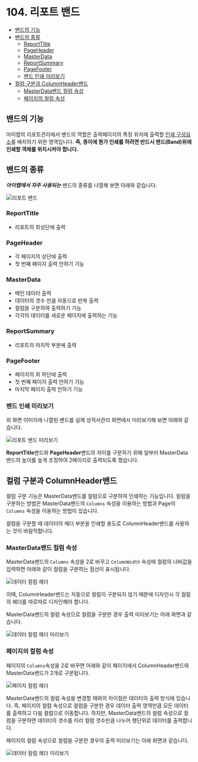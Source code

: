 # 104. 리포트 밴드

* [밴드의 기능](104..md#밴드의-기능)
* [밴드의 종류](104..md#밴드의-종류)
  * [ReportTitle](104..md#reporttitle)
  * [PageHeader](104..md#pageheader)
  * [MasterData](104..md#masterdata)
  * [ReportSummary](104..md#reportsummary)
  * [PageFooter](104..md#pagefooter)
  * [밴드 인쇄 미리보기](104..md#밴드-인쇄-미리보기)
* [컬럼 구분과 ColumnHeader밴드](104..md#컬럼-구분과-columnheader밴드)
  * [MasterData밴드 컬럼 속성](104..md#masterdata밴드-컬럼-속성)
  * [페이지의 컬럼 속성](104..md#페이지의-컬럼-속성)

## 밴드의 기능

아이랩의 리포트관리에서 밴드의 역할은 출력페이지의 특정 위치에 출력할 [인쇄 구성요소](103..md)를 배치하기 위한 영역입니다. **즉, 종이에 뭔가 인쇄를 하려면 반드시 밴드\(Band\)위에 인쇄할 객체를 위치시켜야 합니다.**

## 밴드의 종류

_**아이랩에서 자주 사용되는**_ 밴드의 종류를 나열해 보면 아래와 같습니다.

![리포트 밴드](../../.gitbook/assets/_%20%2817%29.png)

### ReportTitle

* 리포트의 최상단에 출력

### PageHeader

* 각 페이지의 상단에 출력
* 첫 번째 페이지 출력 안하기 기능

### MasterData

* 메인 데이터 출력
* 데이터의 갯수 만큼 자동으로 반복 출력
* 컬럼을 구분하여 출력하기 기능
* 각각의 데이터를 새로운 페이지에 출력하는 기능

### ReportSummary

* 리포트의 마지막 부분에 출력

### PageFooter

* 페이지의 최 하단에 출력
* 첫 번째 페이지 출력 안하기 기능
* 마지막 페이지 출력 안하기 기능

### 밴드 인쇄 미리보기

위 화면 이미지에 나열된 밴드를 실제 성적서관리 화면에서 미리보기해 보면 아래와 같습니다.

![리포트 밴드 미리보기](../../.gitbook/assets/_%20%2827%29.png)

**ReportTitle**밴드와 **PageHeader**밴드의 차이를 구분하기 위해 일부러 MasterData 밴드의 높이를 높게 조정하여 2페이지로 출력되도록 했습니다.

## 컬럼 구분과 ColumnHeader밴드

컬럼 구분 기능은 MasterData밴드를 컬럼으로 구분하여 인쇄하는 기능입니다. 컬럼을 구분하는 방법은 MasterData밴드의 `Columns` 속성을 이용하는 방법과 Page의 `Columns` 속성을 이용하는 방법이 있습니다.

컬럼을 구분할 때 데이터의 헤더 부분을 인쇄할 용도로 ColumnHeader밴드를 사용하는 것이 바람직합니다.

### MasterData밴드 컬럼 속성

MasterData밴드의 `Columns` 속성을 2로 바꾸고 `ColumnWidth` 속성에 컬럼의 너비값을 입력하면 아래와 같이 컬럼을 구분하는 점선이 표시됩니다.

![데이터 컬럼 헤더](../../.gitbook/assets/_%20%2821%29.png)

이때, ColumnHeader밴드는 자동으로 컬럼이 구분되지 않기 때문에 디자인시 각 컬럼의 헤더를 따로따로 디자인해야 합니다.

MasterData밴드의 컬럼 속성으로 컬럼을 구분한 경우 출력 미리보기는 아래 화면과 같습니다.

![데이터 컬럼 헤더 미리보기](../../.gitbook/assets/_%20%2845%29.png)

### 페이지의 컬럼 속성

페이지의 `Columns`속성을 2로 바꾸면 아래와 같이 페이지에서 ColumnHeader밴드와 MasterData밴드가 2개로 구분됩니다.

![페이지 컬럼 헤더](../../.gitbook/assets/_%20%2828%29.png)

MasterData밴드의 컬럼 속성을 변경할 때와의 차이점은 데이터의 출력 방식에 있습니다. 즉, 페이지의 컬럼 속성으로 컬럼을 구분한 경우 데이터 출력 영역만큼 모든 데이터를 출력하고 다음 컬럼으로 이동합니다. 하지만, MasterData밴드의 컬럼 속성으로 컬럼을 구분하면 데이터의 갯수를 미리 컬럼 갯수만큼 나누어 행단위로 데이터를 출력합니다.

페이지의 컬럼 속성으로 컬럼을 구분한 경우의 출력 미리보기는 아래 화면과 같습니다.

![데이터 컬럼 헤더 미리보기](../../.gitbook/assets/_%20%2842%29.png)

